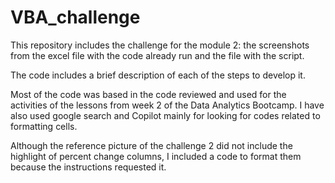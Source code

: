 # VBA_challenge

This repository includes the challenge for the module 2: the screenshots from the excel file with the code already run and the file with the script.

The code includes a brief description of each of the steps to develop it.

Most of the code was based in the code reviewed and used for the activities of the lessons from week 2 of the Data Analytics Bootcamp. I have also used google search and Copilot mainly for looking for codes related to formatting cells.

Although the reference picture of the challenge 2 did not include the highlight of percent change columns, I included a code to format them because the instructions requested it.
